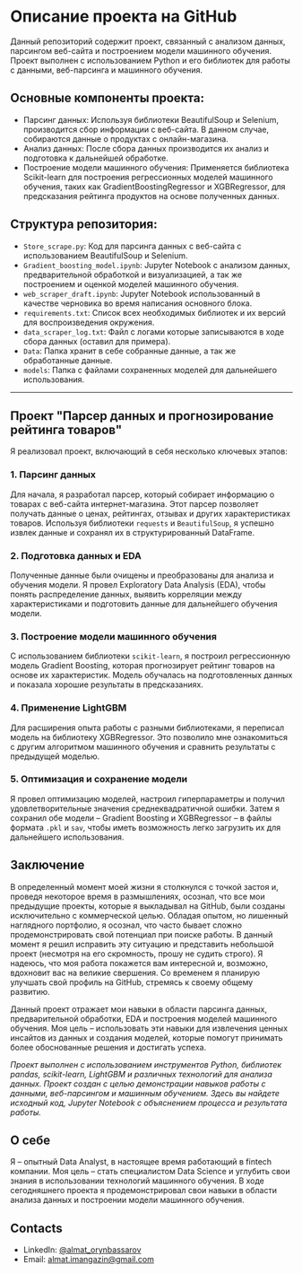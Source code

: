 # Описание проекта на GitHub

Данный репозиторий содержит проект, связанный с анализом данных, парсингом веб-сайта и построением модели машинного обучения. Проект выполнен с использованием Python и его библиотек для работы с данными, веб-парсинга и машинного обучения.

## Основные компоненты проекта:

- Парсинг данных: Используя библиотеки BeautifulSoup и Selenium, производится сбор информации с веб-сайта. В данном случае, собираются данные о продуктах с онлайн-магазина.
- Анализ данных: После сбора данных производится их анализ и подготовка к дальнейшей обработке.
- Построение модели машинного обучения: Применяется библиотека Scikit-learn для построения регрессионных моделей машинного обучения, таких как GradientBoostingRegressor и XGBRegressor, для предсказания рейтинга продуктов на основе полученных данных.

## Структура репозитория:

- `Store_scrape.py`: Код для парсинга данных с веб-сайта с использованием BeautifulSoup и Selenium.
- `Gradient_boosting_model.ipynb`: Jupyter Notebook с анализом данных, предварительной обработкой и визуализацией, а так же построением и оценкой моделей машинного обучения.
- `web_scraper_draft.ipynb`: Jupyter Notebook использованный в качестве черновика во время написания основного блока.
- `requirements.txt`: Список всех необходимых библиотек и их версий для воспроизведения окружения.
- `data_scraper_log.txt`: Файл с логами которые записываются в ходе сбора данных (оставил для примера).
- `Data`: Папка хранит в себе собранные данные, а так же обработанные данные.
- `models`: Папка с файлами сохраненных моделей для дальнейшего использования.

--------------------------------------------------------------------------------------------------
## Проект "Парсер данных и прогнозирование рейтинга товаров"
Я реализовал проект, включающий в себя несколько ключевых этапов:

### 1. Парсинг данных
Для начала, я разработал парсер, который собирает информацию о товарах с веб-сайта интернет-магазина. Этот парсер позволяет получать данные о ценах, рейтингах, отзывах и других характеристиках товаров. Используя библиотеки `requests` и `BeautifulSoup`, я успешно извлек данные и сохранял их в структурированный DataFrame.

### 2. Подготовка данных и EDA
Полученные данные были очищены и преобразованы для анализа и обучения модели. Я провел Exploratory Data Analysis (EDA), чтобы понять распределение данных, выявить корреляции между характеристиками и подготовить данные для дальнейшего обучения модели.

### 3. Построение модели машинного обучения
С использованием библиотеки `scikit-learn`, я построил регрессионную модель Gradient Boosting, которая прогнозирует рейтинг товаров на основе их характеристик. Модель обучалась на подготовленных данных и показала хорошие результаты в предсказаниях.

### 4. Применение LightGBM
Для расширения опыта работы с разными библиотеками, я переписал модель на библиотеку XGBRegressor. Это позволило мне ознакомиться с другим алгоритмом машинного обучения и сравнить результаты с предыдущей моделью.

### 5. Оптимизация и сохранение модели
Я провел оптимизацию моделей, настроил гиперпараметры и получил удовлетворительные значения среднеквадратичной ошибки. Затем я сохранил обе модели – Gradient Boosting и XGBRegressor – в файлы формата `.pkl` и `sav`, чтобы иметь возможность легко загрузить их для дальнейшего использования.

## Заключение
В определенный момент моей жизни я столкнулся с точкой застоя и, проведя некоторое время в размышлениях, осознал, что все мои предыдущие проекты, которые я выкладывал на GitHub, были созданы исключительно с коммерческой целью. Обладая опытом, но лишенный наглядного портфолио, я осознал, что часто бывает сложно продемонстрировать свой потенциал при поиске работы. В данный момент я решил исправить эту ситуацию и представить небольшой проект (несмотря на его скромность, прошу не судить строго). Я надеюсь, что моя работа покажется вам интересной и, возможно, вдохновит вас на великие свершения. Со временем я планирую улучшать свой профиль на GitHub, стремясь к своему общему развитию.

Данный проект отражает мои навыки в области парсинга данных, предварительной обработки, EDA и построения моделей машинного обучения. Моя цель – использовать эти навыки для извлечения ценных инсайтов из данных и создания моделей, которые помогут принимать более обоснованные решения и достигать успеха.

*Проект выполнен с использованием инструментов Python, библиотек pandas, scikit-learn, LightGBM и различных технологий для анализа данных.
Проект создан с целью демонстрации навыков работы с данными, веб-парсингом и машинным обучением. Здесь вы найдете исходный код, Jupyter Notebook с объяснением процесса и результата работы.*

## О себе
Я – опытный Data Analyst, в настоящее время работающий в fintech компании. Моя цель – стать специалистом Data Science и углубить свои знания в использовании технологий машинного обучения. В ходе сегодняшнего проекта я продемонстрировал свои навыки в области анализа данных и построении модели машинного обучения.

## Contacts
- LinkedIn: [@almat_orynbassarov](https://kz.linkedin.com/in/almat-orynbassarov-566352237)
- Email: almat.imangazin@gmail.com
